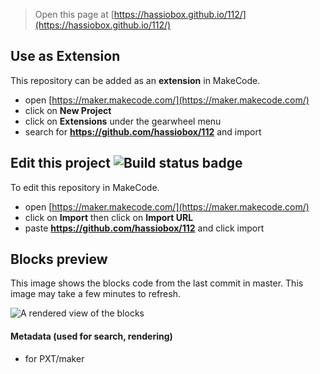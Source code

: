 
> Open this page at [https://hassiobox.github.io/112/](https://hassiobox.github.io/112/)

## Use as Extension

This repository can be added as an **extension** in MakeCode.

* open [https://maker.makecode.com/](https://maker.makecode.com/)
* click on **New Project**
* click on **Extensions** under the gearwheel menu
* search for **https://github.com/hassiobox/112** and import

## Edit this project ![Build status badge](https://github.com/hassiobox/112/workflows/MakeCode/badge.svg)

To edit this repository in MakeCode.

* open [https://maker.makecode.com/](https://maker.makecode.com/)
* click on **Import** then click on **Import URL**
* paste **https://github.com/hassiobox/112** and click import

## Blocks preview

This image shows the blocks code from the last commit in master.
This image may take a few minutes to refresh.

![A rendered view of the blocks](https://github.com/hassiobox/112/raw/master/.github/makecode/blocks.png)

#### Metadata (used for search, rendering)

* for PXT/maker
<script src="https://makecode.com/gh-pages-embed.js"></script><script>makeCodeRender("{{ site.makecode.home_url }}", "{{ site.github.owner_name }}/{{ site.github.repository_name }}");</script>

